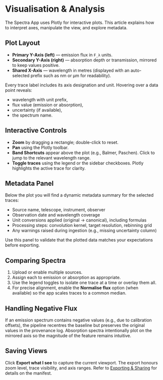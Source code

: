 # Visualisation & Analysis

The Spectra App uses Plotly for interactive plots. This article explains how to interpret axes, manipulate the view, and explore metadata.

## Plot Layout
- **Primary Y-Axis (left)** — emission flux in `F_λ` units.
- **Secondary Y-Axis (right)** — absorption depth or transmission, mirrored to keep values positive.
- **Shared X-Axis** — wavelength in metres (displayed with an auto-selected prefix such as nm or µm for readability).

Every trace label includes its axis designation and unit. Hovering over a data point reveals:
- wavelength with unit prefix,
- flux value (emission or absorption),
- uncertainty (if available),
- the spectrum name.

## Interactive Controls
- **Zoom** by dragging a rectangle; double-click to reset.
- **Pan** using the Plotly toolbar.
- **Band Shortcuts** appear above the plot (e.g., Balmer, Paschen). Click to jump to the relevant wavelength range.
- **Toggle traces** using the legend or the sidebar checkboxes. Plotly highlights the active trace for clarity.

## Metadata Panel
Below the plot you will find a dynamic metadata summary for the selected traces:
- Source name, telescope, instrument, observer
- Observation date and wavelength coverage
- Unit conversions applied (original → canonical), including formulas
- Processing steps: convolution kernel, target resolution, rebinning grid
- Any warnings raised during ingestion (e.g., missing uncertainty column)

Use this panel to validate that the plotted data matches your expectations before exporting.

## Comparing Spectra
1. Upload or enable multiple sources.
2. Assign each to emission or absorption as appropriate.
3. Use the legend toggles to isolate one trace at a time or overlay them all.
4. For precise alignment, enable the **Normalise flux** option (when available) so the app scales traces to a common median.

## Handling Negative Flux
If an emission spectrum contains negative values (e.g., due to calibration offsets), the pipeline recentres the baseline but preserves the original values in the provenance log. Absorption spectra intentionally plot on the mirrored axis so the magnitude of the feature remains intuitive.

## Saving Views
Click **Export what I see** to capture the current viewport. The export honours zoom level, trace visibility, and axis ranges. Refer to [Exporting & Sharing](exporting-and-sharing.md) for details on the manifest.
